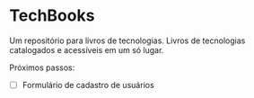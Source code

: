 # TechBooks

Um repositório para livros de tecnologias.
Livros de tecnologias catalogados e acessíveis em um só lugar. 

Próximos passos:
- [ ] Formulário de cadastro de usuários